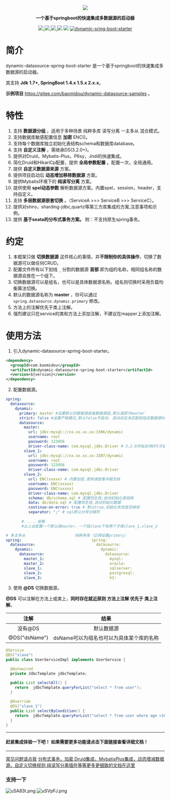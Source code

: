 <p align="center">
<img src="https://images.gitee.com/uploads/images/2019/0626/231046_f44892b9_709883.png" border="0" />

</p>

<p align="center">
	<strong>一个基于springboot的快速集成多数据源的启动器</strong>
</p>

<p align="center">
    <a href="https://www.travis-ci.org/baomidou/dynamic-datasource-spring-boot-starter" target="_blank">
        <img src="https://www.travis-ci.org/baomidou/dynamic-datasource-spring-boot-starter.svg?branch=master" >
    <a href="http://mvnrepository.com/artifact/com.baomidou/dynamic-datasource-spring-boot-starter" target="_blank">
        <img src="https://img.shields.io/maven-central/v/com.baomidou/dynamic-datasource-spring-boot-starter.svg" >
    </a>
    <a href="http://www.apache.org/licenses/LICENSE-2.0.html" target="_blank">
        <img src="http://img.shields.io/:license-apache-brightgreen.svg" >
    </a>
    <a>
        <img src="https://img.shields.io/badge/JDK-1.7+-green.svg" >
    </a>
    <a>
        <img src="https://img.shields.io/badge/springBoot-1.5.x__2.x.x-green.svg" >
    </a>
    <a target="_blank" href="//shang.qq.com/wpa/qunwpa?idkey=ded31006508b57d2d732c81266dd2c26e33283f84464e2c294309d90b9674992"><img border="0" src="//pub.idqqimg.com/wpa/images/group.png" alt="dynamic-sring-boot-starter" title="dynamic-sring-boot-starter"></a>
</p>

# 简介

dynamic-datasource-spring-boot-starter 是一个基于springboot的快速集成多数据源的启动器。

其支持 **Jdk 1.7+,    SpringBoot 1.4.x  1.5.x   2.x.x**。

**示例项目** https://gitee.com/baomidou/dynamic-datasource-samples 。

# 特性

1. 支持 **数据源分组** ，适用于多种场景 纯粹多库  读写分离  一主多从  混合模式。
2. 支持数据库敏感配置信息 **加密**  ENC()。
3. 支持每个数据库独立初始化表结构schema和数据库database。
4. 支持 **自定义注解** ，需继承DS(3.2.0+)。
5. 提供对Druid，Mybatis-Plus，P6sy，Jndi的快速集成。
6. 简化Druid和HikariCp配置，提供 **全局参数配置** 。配置一次，全局通用。
7. 提供 **自定义数据源来源** 方案。
8. 提供项目启动后 **动态增加移除数据源** 方案。
9. 提供Mybatis环境下的  **纯读写分离** 方案。
10. 提供使用 **spel动态参数** 解析数据源方案。内置spel，session，header，支持自定义。
11. 支持  **多层数据源嵌套切换** 。（ServiceA >>>  ServiceB >>> ServiceC）。
12. 提供对shiro，sharding-jdbc,quartz等第三方库集成的方案,注意事项和示例。
13. 提供  **基于seata的分布式事务方案。** 附：不支持原生spring事务。

# 约定

1. 本框架只做 **切换数据源** 这件核心的事情，并**不限制你的具体操作**，切换了数据源可以做任何CRUD。
2. 配置文件所有以下划线 `_` 分割的数据源 **首部** 即为组的名称，相同组名称的数据源会放在一个组下。
3. 切换数据源可以是组名，也可以是具体数据源名称。组名则切换时采用负载均衡算法切换。
4. 默认的数据源名称为  **master** ，你可以通过 `spring.datasource.dynamic.primary` 修改。
5. 方法上的注解优先于类上注解。
6. 强烈建议只在service的类和方法上添加注解，不建议在mapper上添加注解。

# 使用方法

1. 引入dynamic-datasource-spring-boot-starter。

```xml
<dependency>
  <groupId>com.baomidou</groupId>
  <artifactId>dynamic-datasource-spring-boot-starter</artifactId>
  <version>${version}</version>
</dependency>
```
2. 配置数据源。

```yaml
spring:
  datasource:
    dynamic:
      primary: master #设置默认的数据源或者数据源组,默认值即为master
      strict: false #设置严格模式,默认false不启动. 启动后在未匹配到指定数据源时候会抛出异常,不启动则使用默认数据源.
      datasource:
        master:
          url: jdbc:mysql://xx.xx.xx.xx:3306/dynamic
          username: root
          password: 123456
          driver-class-name: com.mysql.jdbc.Driver # 3.2.0开始支持SPI可省略此配置
        slave_1:
          url: jdbc:mysql://xx.xx.xx.xx:3307/dynamic
          username: root
          password: 123456
          driver-class-name: com.mysql.jdbc.Driver
        slave_2:
          url: ENC(xxxxx) # 内置加密,使用请查看详细文档
          username: ENC(xxxxx)
          password: ENC(xxxxx)
          driver-class-name: com.mysql.jdbc.Driver
          schema: db/schema.sql # 配置则生效,自动初始化表结构
          data: db/data.sql # 配置则生效,自动初始化数据
          continue-on-error: true # 默认true,初始化失败是否继续
          separator: ";" # sql默认分号分隔符
          
       #......省略
       #以上会配置一个默认库master，一个组slave下有两个子库slave_1,slave_2
```

```yaml
# 多主多从                      纯粹多库（记得设置primary）                   混合配置
spring:                               spring:                               spring:
  datasource:                           datasource:                           datasource:
    dynamic:                              dynamic:                              dynamic:
      datasource:                           datasource:                           datasource:
        master_1:                             mysql:                                master:
        master_2:                             oracle:                               slave_1:
        slave_1:                              sqlserver:                            slave_2:
        slave_2:                              postgresql:                           oracle_1:
        slave_3:                              h2:                                   oracle_2:
```

3. 使用  **@DS**  切换数据源。

**@DS** 可以注解在方法上或类上，**同时存在就近原则 方法上注解 优先于 类上注解**。

|     注解      |                   结果                   |
| :-----------: | :--------------------------------------: |
|    没有@DS    |                默认数据源                |
| @DS("dsName") | dsName可以为组名也可以为具体某个库的名称 |

```java
@Service
@DS("slave")
public class UserServiceImpl implements UserService {

  @Autowired
  private JdbcTemplate jdbcTemplate;

  public List selectAll() {
    return  jdbcTemplate.queryForList("select * from user");
  }
  
  @Override
  @DS("slave_1")
  public List selectByCondition() {
    return  jdbcTemplate.queryForList("select * from user where age >10");
  }
}
```

---

#### 赶紧集成体验一下吧！ 如果需要更多功能请点击下面链接查看详细文档！

---
[常见问题请点我](https://github.com/baomidou/dynamic-datasource-spring-boot-starter/wiki/FAQ)
[分布式事务，加密,Druid集成，MybatisPlus集成，动态增减数据源，自定义切换规则,纯读写分离插件等等更多更细致的文档在这里](https://github.com/baomidou/dynamic-datasource-spring-boot-starter/wiki)

### 支持一下

![uSA83t.png](https://images.gitee.com/uploads/images/2019/0921/225754_ef8c21e8_709883.png)
![uSVpFJ.png](https://images.gitee.com/uploads/images/2019/0921/230525_be693c65_709883.png)
